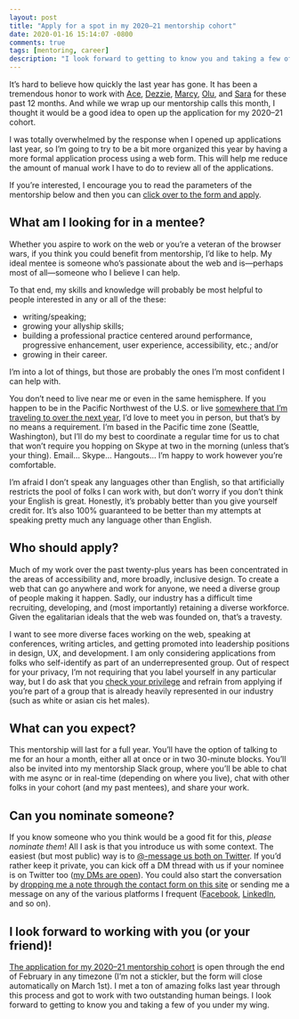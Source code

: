 ```yaml
---
layout: post
title: "Apply for a spot in my 2020–21 mentorship cohort"
date: 2020-01-16 15:14:07 -0800
comments: true
tags: [mentoring, career]
description: "I look forward to getting to know you and taking a few of you under my wing."
---
```


It’s hard to believe how quickly the last year has gone. It has been a tremendous honor to work with [Ace](https://twitter.com/Ace_KYD), [Dezzie](https://twitter.com/thedezzie), [Marcy](https://twitter.com/marcysutton), [Olu](https://twitter.com/oluoluoxenfree), and [Sara](https://twitter.com/SaraLaughed) for these past 12 months. And while we wrap up our mentorship calls this month, I thought it would be a good idea to open up the application for my 2020–21 cohort.

<!-- more -->

I was totally overwhelmed by the response when I opened up applications last year, so I’m going to try to be a bit more organized this year by having a more formal application process using a web form. This will help me reduce the amount of manual work I have to do to review all of the applications.

If you’re interested, I encourage you to read the parameters of the mentorship below and then you can [click over to the form and apply](https://forms.office.com/Pages/ResponsePage.aspx?id=v4j5cvGGr0GRqy180BHbR5kNztOQ9SxKtJ2cBThcWiFUN1FRVU1FNUpOT0QxMVg3Q09YNVRKV0IzWC4u).

## What am I looking for in a mentee?

Whether you aspire to work on the web or you’re a veteran of the browser wars, if you think you could benefit from mentorship, I’d like to help. My ideal mentee is someone who’s passionate about the web and is—perhaps most of all—someone who I believe I can help.

To that end, my skills and knowledge will probably be most helpful to people interested in any or all of the these:

* writing/speaking;
* growing your allyship skills;
* building a professional practice centered around performance, progressive enhancement, user experience, accessibility, etc.; and/or
* growing in their career.

I’m into a lot of things, but those are probably the ones I’m most confident I can help with.

You don’t need to live near me or even in the same hemisphere. If you happen to be in the Pacific Northwest of the U.S. or live [somewhere that I’m traveling to over the next year](/speaking-engagements/), I’d love to meet you in person, but that’s by no means a requirement. I’m based in the Pacific time zone (Seattle, Washington), but I’ll do my best to coordinate a regular time for us to chat that won’t require you hopping on Skype at two in the morning (unless that’s your thing). Email… Skype… Hangouts… I’m happy to work however you’re comfortable.

I’m afraid I don’t speak any languages other than English, so that artificially restricts the pool of folks I can work with, but don’t worry if you don’t think your English is great. Honestly, it’s probably better than you give yourself credit for. It’s also 100% guaranteed to be better than my attempts at speaking pretty much any language other than English.

[^1]: In hindsight, studying Latin in high school wasn’t the best choice. Oh well.

## Who should apply?

Much of my work over the past twenty-plus years has been concentrated in the areas of accessibility and, more broadly, inclusive design. To create a web that can go anywhere and work for anyone, we need a diverse group of people making it happen. Sadly, our industry has a difficult time recruiting, developing, and (most importantly) retaining a diverse workforce. Given the egalitarian ideals that the web was founded on, that’s a travesty.

I want to see more diverse faces working on the web, speaking at conferences, writing articles, and getting promoted into leadership positions in design, UX, and development. I am only considering applications from folks who self-identify as part of an underrepresented group. Out of respect for your privacy, I’m not requiring that you label yourself in any particular way, but I do ask that you [check your privilege](https://www.theguardian.com/commentisfree/2017/dec/27/check-your-privilege-racism-sexism-education-income) and refrain from applying if you’re part of a group that is already heavily represented in our industry (such as white or asian cis het males).

## What can you expect?

This mentorship will last for a full year. You’ll have the option of talking to me for an hour a month, either all at once or in two 30-minute blocks. You’ll also be invited into my mentorship Slack group, where you’ll be able to chat with me async or in real-time (depending on where you live), chat with other folks in your cohort (and my past mentees), and share your work.

## Can you nominate someone?

If you know someone who you think would be a good fit for this, *please nominate them*! All I ask is that you introduce us with some context. The easiest (but most public) way is to [@-message us both on Twitter](https://twitter.com/intent/tweet?text=Hey+@aarongustafson+I%27d+like+to+nominate+YOUR_FRIENDS_HANDLE+for+your+mentorship). If you’d rather keep it private, you can kick off a DM thread with us if your nominee is on Twitter too ([my DMs are open](https://twitter.com/aarongustafson)). You could also start the conversation by [dropping me a note through the contact form on this site](/contact/) or sending me a message on any of the various platforms I frequent ([Facebook](https://www.facebook.com/aaronmgustafson), [LinkedIn](https://www.linkedin.com/in/aarongustafson), and so on).

## I look forward to working with you (or your friend)!

[The application for my 2020–21 mentorship cohort](https://forms.office.com/Pages/ResponsePage.aspx?id=v4j5cvGGr0GRqy180BHbR5kNztOQ9SxKtJ2cBThcWiFUN1FRVU1FNUpOT0QxMVg3Q09YNVRKV0IzWC4u) is open through the end of February in any timezone (I’m not a stickler, but the form will close automatically on March 1st). I met a ton of amazing folks last year through this process and got to work with two outstanding human beings. I look forward to getting to know you and taking a few of you under my wing.
